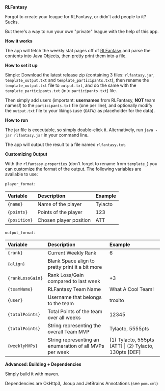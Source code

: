 **RLFantasy**

Forgot to create your league for RLFantasy, or didn't add people to it? Sucks.

But there's a way to run your own "private" league with the help of this app.

**How it works**

The app will fetch the weekly stat pages off of 
[RLFantasy](https://fantasy.rocket-league.com) and parse the contents into Java Objects,
then pretty print them into a file.

**How to set it up**

Simple: Download the latest release zip (containing 3 files: `rlfantasy.jar`, 
`template_output.txt` and `template_participants.txt`), then rename the `template_output.txt` 
file to `output.txt`, and do the same with the `template_participants.txt` 
(into `participants.txt`) file.

Then simply add users (important: **usernames** from RLFantasy, **NOT** team names!) to the 
`participants.txt` file (one per line), and optionally modify
the `output.txt` file to your likings (use `{DATA}` as placeholder for the data).

**How to run**

The jar file is executable, so simply double-click it. Alternatively, run `java -jar rlfantasy.jar` 
in your command line.

The app will output the result to a file named `rlfantasy.txt`.

**Customizing Output**

With the `rlfantasy.properties` (don't forget to rename from `template_`) you can customize the format of the output. The following variables are available to use:

`player_format`:

| **Variable** | **Description** | **Example** |
| :--- | :--- | :--- |
| `{name}` | Name of the player | Tylacto |
| `{points}` | Points of the player | 123 |
| `{position}` | Chosen player position | ATT |

`output_format`:

| **Variable** | **Description** | **Example** |
| :--- | :--- | :--- |
| `{rank}` | Current Weekly Rank | 6 |
| `{align}` | Blank Space align to pretty print it a bit more |   |
| `{rankLossGain}` | Rank Loss/Gain compared to last week | +3 |
| `{teamName}` | RLFantasy Team Name | What A Cool Team! |
| `{user}` | Username that belongs to the team | troxito |
| `{totalPoints}` | Total Points of the team over all weeks | 12345 |
| `{totalPoints}` | String representing the overall Team MVP | Tylacto, 5555pts |
| `{weeklyMVPs}` | String representing an enumeration of all MVPs per week | (1) Tylacto, 555pts [ATT] \| (2) Tylacto, 130pts [DEF] |


**Advanced: Building + Dependencies**

Simply build it with maven. 

Dependencies are OkHttp3, Jsoup and JetBrains Annotations (see `pom.xml`)
